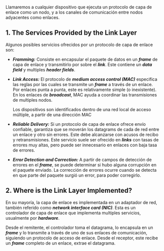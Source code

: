 Llamaremos a cualquier dispositivo que ejecuta un protocolo de capa de enlace como un nodo, y a los canales de comunicación entre nodos adyacentes como enlaces.

## 1. The Services Provided by the Link Layer

Algunos posibles servicios ofrecidos por un protocolo de capa de enlace son:

- ***Framming:*** Consiste en encapsular el paquete de datos en un ***frame*** de capa de enlace y transmitirlo por sobre el ***link***. Este contiene un ***data field*** y multiples ***header fields***.
- ***Link Access:*** El protocolo de ***medium access control (MAC)*** especifica las reglas por las cuales se transmite un ***frame*** a través de un enlace. Por enlaces punta a punta, este es relativamente simple (o inexistente). En los enlaces de ***broadcast***, MAC ayuda a coordinar las transmisiones de multiples nodos.

	Los dispositivos son identificados dentro de una red local de acceso múltiple, a partir de una dirección MAC

- ***Reliable Delivery:*** Si un protocolo de capa de enlace ofrece envío confiable, garantiza que se moverán los datagrams de cada de red entre un enlace y otro sin errores. Este debe alcanzarse con acusos de recibo y retransmisiones. Este servicio suele ser ofrecido en ***links*** con tasas de errores muy altas, pero puede ser innecesario en enlaces con baja tasa de errores.
- ***Error Detection and Correction:*** A partir de campos de detección de errores en el ***frame***, se puede determinar si hubo alguna corrupción en el paquete enviado. La corrección de errores ocurre cuando se detecta en que parte del paquete surgió un error, para poder corregirlo.

## 2. Where is the Link Layer Implemented?

En su mayoría, la capa de enlace es implementada en un adaptador de red, también referido como ***network interface card (NIC)***. Esta es un controlador de capa de enlace que implementa multiples servicios, usualmente por ***hardware***.

Desde el remitente, el controlador toma el datagrama, lo encapsula en un ***frame*** y lo transmite a través de uno de sus enlaces de comunicación, siguiendo un protocolo de acceso de enlace. Desde el receptor, este recibe un ***frame*** completo de un enlace, extrae el datagrama.
